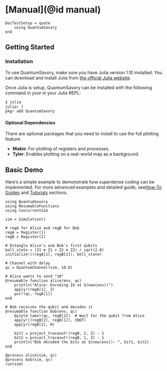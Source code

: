 # [Manual](@id manual)

```@meta
DocTestSetup = quote
    using QuantumSavory
end
```

## Getting Started

### Installation

To use QuantumSavory, make sure you have Julia version 1.10 installed. You can download and install Julia from [the official Julia website](https://julialang.org/downloads/).

Once Julia is setup, QuantumSavory can be installed with the following command in your in your Julia REPL:
```bash
$ julia
julia> ]
pkg> add QuantumSavory
```

#### Optional Dependencies

There are optional packages that you need to install to use the full plotting feature.
- **Makie**: For plotting of registers and processes.
- **Tyler**: Enables plotting on a real-world map as a background.

## Basic Demo

Here’s a simple example to demonstrate how superdense coding can be implemented. For more advanced examples and detailed guide, see[How-To Guides](@ref) and [Tutorials](@ref) sections.

```@example
using QuantumSavory
using ResumableFunctions
using ConcurrentSim

sim = Simulation()

# regA for Alice and regB for Bob
regA = Register(1)
regB = Register(2)

# Entangle Alice's and Bob's first qubits
bell_state = (Z1 ⊗ Z1 + Z2 ⊗ Z2) / sqrt(2.0)
initialize!((regA[1], regB[1]), bell_state)

# Channel with delay
qc = QuantumChannel(sim, 10.0)

# Alice wants to send "10"
@resumable function alice(env, qc)
    println("Alice: Encoding 10 at $(now(env))")
    apply!(regA[1], Z)
    put!(qc, regA[1])
end

# Bob receives the qubit and decodes it
@resumable function bob(env, qc)
    @yield take!(qc, regB[2])  # Wait for the qubit from Alice
    apply!((regB[2], regB[1]), CNOT)
    apply!(regB[2], H)

    bit1 = project_traceout!(regB, 2, Z) - 1
    bit2 = project_traceout!(regB, 1, Z) - 1
    println("Bob decoded the bits at $(now(env)): ", bit1, bit2)
end

@process alice(sim, qc)
@process bob(sim, qc)
run(sim)
```
